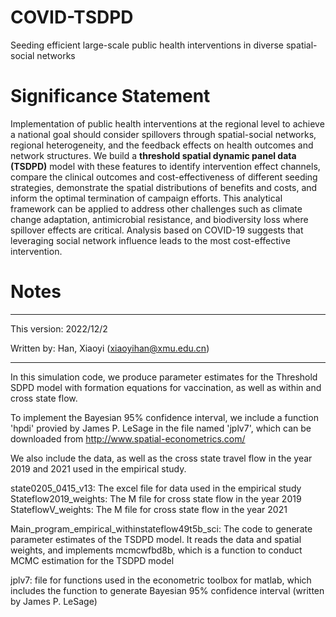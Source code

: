 # COVID-TSDPD
Seeding efficient large-scale public health interventions in diverse spatial-social networks

# Significance Statement
Implementation of public health interventions at the regional level to achieve a national goal should consider spillovers through spatial-social networks, regional heterogeneity, and the feedback effects on health outcomes and network structures. We build a **threshold spatial dynamic panel data (TSDPD)** model with these features to identify intervention effect channels, compare the clinical outcomes and cost-effectiveness of different seeding strategies, demonstrate the spatial distributions of benefits and costs, and inform the optimal termination of campaign efforts. This analytical framework can be applied to address other challenges such as climate change adaptation, antimicrobial resistance, and biodiversity loss where spillover effects are critical. Analysis based on COVID-19 suggests that leveraging social network influence leads to the most cost-effective intervention.

# Notes
******************************************************************************************************************
This version: 2022/12/2

Written by:
Han, Xiaoyi (xiaoyihan@xmu.edu.cn)

******************************************************************************************************************
In this simulation code, we produce parameter estimates for the Threshold SDPD model with formation equations for vaccination,
 as well as within and cross state flow.

To implement the Bayesian 95% confidence interval, we include a function 'hpdi' provied by James P. LeSage in the file named 'jplv7', 
which can be downloaded  from http://www.spatial-econometrics.com/

We also include the data, as well as the cross state travel flow in the year 2019 and 2021 used in the empirical study.

state0205_0415_v13:        The excel file for data used in the empirical study
Stateflow2019_weights:     The M file for cross state flow in the year 2019
StateflowV_weights:        The M file for cross state flow in the year 2021

Main_program_empirical_withinstateflow49t5b_sci:  The code to generate parameter estimates of the TSDPD model. It reads the data and spatial weights, and implements mcmcwfbd8b, which is a function to conduct MCMC estimation
for the TSDPD model


jplv7: file for functions used in the econometric toolbox for matlab, which includes the function to generate Bayesian 95% confidence interval (written by James P. LeSage)



